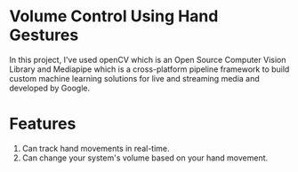 # Volume Control Using Hand Gestures

In this project, I've used openCV which is an Open Source Computer Vision Library and Mediapipe which is a cross-platform pipeline framework to build custom machine learning solutions for live and streaming media and developed by Google.



# Features 
1) Can track hand movements in real-time.
2) Can change your system's volume based on your hand movement.
